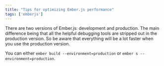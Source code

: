 ```yaml
---
title: "Tips for optimizing Ember.js performance"
tags: ['emberjs']
---
```


There are two versions of Ember.js: development and production. The main difference being that all the helpful debugging tools are stripped out in the production version. So be aware that everything will be a lot faster when you use the production version.

You can either `ember build --environment=production` or `ember s --environment=production`.

